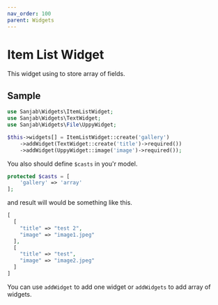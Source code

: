```yaml
---
nav_order: 100
parent: Widgets
---
```

# Item List Widget

This widget using to store array of fields.

## Sample
```php
use Sanjab\Widgets\ItemListWidget;
use Sanjab\Widgets\TextWidget;
use Sanjab\Widgets\File\UppyWidget;

$this->widgets[] = ItemListWidget::create('gallery')
    ->addWidget(TextWidget::create('title')->required())
    ->addWidget(UppyWidget::image('image')->required());
```

You also should define `$casts` in you'r model.
```php
protected $casts = [
    'gallery' => 'array'
];
```

and result will would be something like this.
```php
[
  [
    "title" => "test 2",
    "image" => "image1.jpeg"
  ],
  [
    "title" => "test",
    "image" => "image2.jpeg"
  ]
]
```

You can use `addWidget` to add one widget or `addWidgets` to add array of widgets.
